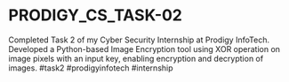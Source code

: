 # PRODIGY_CS_TASK-02
Completed Task 2 of my Cyber Security Internship at Prodigy InfoTech. Developed a Python-based Image Encryption tool using XOR operation on image pixels with an input key, enabling encryption and decryption of images. #task2 #prodigyinfotech #internship

